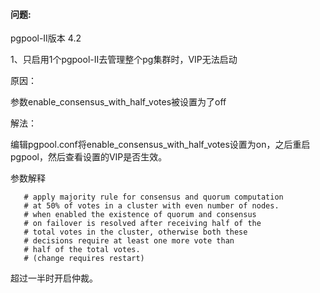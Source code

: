 

#### 问题:

pgpool-II版本 4.2

1、只启用1个pgpool-II去管理整个pg集群时，VIP无法启动

原因：

参数enable_consensus_with_half_votes被设置为了off



解法：

编辑pgpool.conf将enable_consensus_with_half_votes设置为on，之后重启pgpool，然后查看设置的VIP是否生效。



参数解释



       # apply majority rule for consensus and quorum computation
       # at 50% of votes in a cluster with even number of nodes.
       # when enabled the existence of quorum and consensus
       # on failover is resolved after receiving half of the
       # total votes in the cluster, otherwise both these
       # decisions require at least one more vote than
       # half of the total votes.
       # (change requires restart)
超过一半时开启仲裁。



